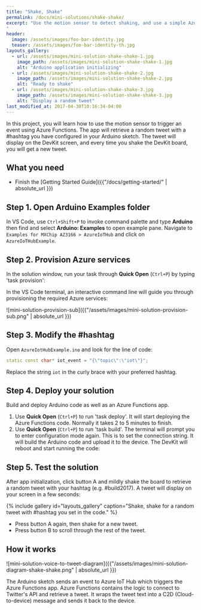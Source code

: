 ```yaml
---
title: "Shake, Shake"
permalink: /docs/mini-solutions/shake-shake/
excerpt: "Use the motion sensor to detect shaking, and use a simple Azure Functions app to find a random tweet with a #hashtag.
"
header:
  image: /assets/images/foo-bar-identity.jpg
  teaser: /assets/images/foo-bar-identity-th.jpg
layouts_gallery:
  - url: /assets/images/mini-solution-shake-shake-1.jpg
    image_path: /assets/images/mini-solution-shake-shake-1.jpg
    alt: "Arduino application initializing"
  - url: /assets/images/mini-solution-shake-shake-2.jpg
    image_path: /assets/images/mini-solution-shake-shake-2.jpg
    alt: "Ready to shake"
  - url: /assets/images/mini-solution-shake-shake-3.jpg
    image_path: /assets/images/mini-solution-shake-shake-3.jpg
    alt: "Display a random tweet"
last_modified_at: 2017-04-30T10:16:34-04:00
---
```


In this project, you will learn how to use the motion sensor to trigger an event using Azure Functions. The app will retrieve a random tweet with a #hashtag you have configured in your Arduino sketch. The tweet will display on the DevKit screen, and every time you shake the DevKit board, you will get a new tweet.

## What you need

* Finish the [Getting Started Guide]({{"/docs/getting-started/" | absolute_url }})

## Step 1. Open Arduino Examples folder

In VS Code, use `Ctrl+Shift+P` to invoke command palette and type **Arduino** then find and select **Arduino: Examples** to open example pane. Navigate to `Examples for MXChip AZ3166 > AzureIoTHub` and click on `AzureIoTHubExample`.

## Step 2. Provision Azure services

In the solution window, run your task through **Quick Open** (`Ctrl+P`) by typing 'task provision':

In the VS Code terminal, an interactive command line will guide you through provisioning the required Azure services:

![mini-solution-provision-sub]({{"/assets/images/mini-solution-provision-sub.png" | absolute_url }})

## Step 3. Modify the #hashtag

Open `AzureIotHubExample.ino` and look for the line of code:

```cpp
static const char* iot_event = "{\"topic\":\"iot\"}";
```

Replace the string `iot` in the curly brace with your preferred hashtag.

## Step 4. Deploy your solution

Build and deploy Arduino code as well as an Azure Functions app.

1. Use **Quick Open** (`Ctrl+P`) to run 'task deploy'. It will start deploying the Azure Functions code. Normally it takes 2 to 5 minutes to finish.
2. Use **Quick Open** (`Ctrl+P`) to run 'task build'. The terminal will prompt you to enter configuration mode again. This is to set the connection string. It will build the Arduino code and upload it to the device. The DevKit will reboot and start running the code:

## Step 5. Test the solution

After app initialization, click button A and mildly shake the board to retrieve a random tweet with your hashtag (e.g. #build2017). A tweet will display on your screen in a few seconds:

{% include gallery id="layouts_gallery" caption="Shake, shake for a random tweet with #hashtag you set in the code." %}

- Press button A again, then shake for a new tweet.
- Press button B to scroll through the rest of the tweet.

## How it works

![mini-solution-voice-to-tweet-diagram]({{"/assets/images/mini-solution-diagram-shake-shake.png" | absolute_url }})

The Arduino sketch sends an event to Azure IoT Hub which triggers the Azure Functions app. Azure Functions contains the logic to connect to Twitter's API and retrieve a tweet. It wraps the tweet text into a C2D (Cloud-to-device) message and sends it back to the device.